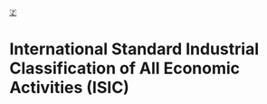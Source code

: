 [🇿](zotero://select/library/items/WKNHN725)


# International Standard Industrial Classification of All Economic Activities (ISIC)

